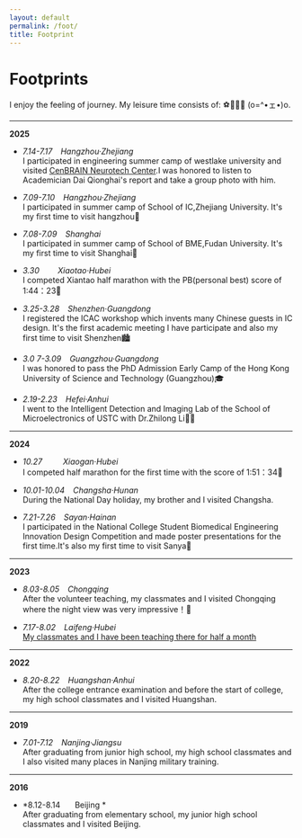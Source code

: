 ```yaml
---
layout: default
permalink: /foot/  
title: Footprint
---
```



# **Footprints**  
I enjoy the feeling of journey. My leisure time consists of: ⚽🏸🏃💤‍ (o=^•ェ•)o.   

---  
**2025**
- *7.14-7.17 &ensp; Hangzhou·Zhejiang*  
I participated in engineering summer camp of westlake university and visited [CenBRAIN Neurotech Center](https://cenbrain.westlake.edu.cn/index.htm).I was honored to listen to Academician Dai Qionghai's report and take a group photo with him.

- *7.09-7.10 &ensp; Hangzhou·Zhejiang*  
I participated in summer camp of School of IC,Zhejiang University. It's my first time to visit hangzhou🎇
- *7.08-7.09  &ensp; Shanghai*    
I participated in summer camp of School of BME,Fudan University. It's my first time to visit Shanghai🌉
- *3.30  &ensp; &ensp;&ensp; Xiaotao·Hubei*  
I competed Xiantao half marathon with the PB(personal best) score of 1:44：23🏃‍
- *3.25-3.28  &ensp; Shenzhen·Guangdong*  
I registered the ICAC workshop which invents many Chinese guests in IC design. It's the first academic meeting I have participate and also my first time to visit Shenzhen🏙︎
- *3.0                                                                                                                                                                                                                                                  7-3.09 &ensp; Guangzhou·Guangdong*  
I was honored to pass the PhD Admission Early Camp of the Hong Kong University of Science and Technology (Guangzhou)🎓
- *2.19-2.23 &ensp; Hefei·Anhui*  
I went to the Intelligent Detection and Imaging Lab of the School of Microelectronics of USTC with Dr.Zhilong Li🧑‍🎓

---

**2024**
- *10.27 &ensp; &ensp; &ensp;  Xiaogan·Hubei*  
I competed half marathon for the first time with the score of 1:51：34🏃‍

- *10.01-10.04  &ensp;  Changsha·Hunan*  
During the National Day holiday, my brother and I visited Changsha.

- *7.21-7.26 &ensp; Sayan·Hainan*  
I participated in the National College Student Biomedical Engineering Innovation Design Competition and made poster presentations for the first time.It's also my first time to visit Sanya🌴

---
**2023** 
- *8.03-8.05   &ensp; Chongqing*  
After the volunteer teaching, my classmates and I visited Chongqing where the night view was very impressive！🌉

- *7.17-8.02   &ensp;  Laifeng·Hubei*  
[My classmates and I have been teaching there for half a month](https://mp.weixin.qq.com/s/d3KV-QBX14pxWGJZ6jlsLw)

---
**2022** 
- *8.20-8.22   &ensp;  Huangshan·Anhui*  
After the college entrance examination and before the start of college, my high school classmates and I visited Huangshan.  

---

**2019** 
- *7.01-7.12   &ensp;  Nanjing·Jiangsu*  
After graduating from junior high school, my high school classmates and I also visited many places in Nanjing military training.  

---

**2016** 
- *8.12-8.14   &ensp;  &ensp; Beijing *  
After graduating from elementary school, my junior high school classmates and I visited Beijing.  

